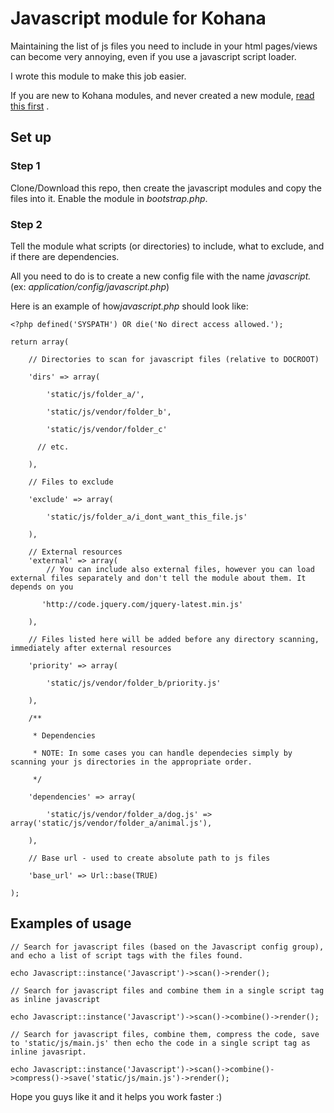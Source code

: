 Javascript module for Kohana
============================

Maintaining the list of js files you need to include in your html
pages/views can become very annoying, even if you use a javascript
script loader.

I wrote this module to make this job easier.

If you are new to Kohana modules, and never created a new module, [read
this first][] .

## Set up

### Step 1

Clone/Download this repo, then create the javascript modules and copy
the files into it. Enable the module in *bootstrap.php*.

### Step 2

Tell the module what scripts (or directories) to include, what to
exclude, and if there are dependencies.

All you need to do is to create a new config file with the name
*javascript.* (ex: *application/config/javascript.php*)

Here is an example of how*javascript.php* should look like:

    <?php defined('SYSPATH') OR die('No direct access allowed.');

    return array(

        // Directories to scan for javascript files (relative to DOCROOT)

        'dirs' => array(

            'static/js/folder_a/',

            'static/js/vendor/folder_b',

            'static/js/vendor/folder_c'

          // etc.

        ),

        // Files to exclude

        'exclude' => array(

            'static/js/folder_a/i_dont_want_this_file.js'

        ),

        // External resources
        'external' => array(
            // You can include also external files, however you can load external files separately and don't tell the module about them. It depends on you

           'http://code.jquery.com/jquery-latest.min.js'

        ),

        // Files listed here will be added before any directory scanning, immediately after external resources

        'priority' => array(

            'static/js/vendor/folder_b/priority.js'

        ),

        /**

         * Dependencies

         * NOTE: In some cases you can handle dependecies simply by scanning your js directories in the appropriate order.

         */

        'dependencies' => array(

            'static/js/vendor/folder_a/dog.js' => array('static/js/vendor/folder_a/animal.js'),

        ),

        // Base url - used to create absolute path to js files

        'base_url' => Url::base(TRUE)

    );


## Examples of usage


    // Search for javascript files (based on the Javascript config group), and echo a list of script tags with the files found.

    echo Javascript::instance('Javascript')->scan()->render();

    // Search for javascript files and combine them in a single script tag as inline javascript

    echo Javascript::instance('Javascript')->scan()->combine()->render();

    // Search for javascript files, combine them, compress the code, save to 'static/js/main.js' then echo the code in a single script tag as inline javasript.

    echo Javascript::instance('Javascript')->scan()->combine()->compress()->save('static/js/main.js')->render();

Hope you guys like it and it helps you work faster :)

  [read this first]: http://kohanaframework.org/3.2/guide/kohana/modules